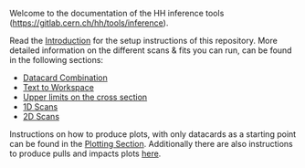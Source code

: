 Welcome to the documentation of the HH inference tools (https://gitlab.cern.ch/hh/tools/inference).

Read the [Introduction](introduction.md) for the setup instructions of this repository.
More detailed information on the different scans & fits you can run, can be found in the following sections:

- [Datacard Combination](tasks/combinedatacards.md)
- [Text to Workspace](tasks/t2w.md)
- [Upper limits on the cross section](tasks/limits.md)
- [1D Scans](tasks/1dnll.md)
- [2D Scans](tasks/2dnll.md)

Instructions on how to produce plots, with only datacards as a starting point can be found in the [Plotting Section](plotting.md).
Additionally there are also instructions to produce pulls and impacts plots [here](pullsandimpacts.md).
